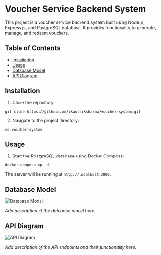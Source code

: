 # Voucher Service Backend System

This project is a voucher service backend system built using Node.js, Express.js, and PostgreSQL database. It provides functionality to generate, manage, and redeem vouchers.

## Table of Contents

- [Installation](#installation)
- [Usage](#usage)
- [Database Model](#database-model)
- [API Diagram](#api-diagram)

## Installation

1. Clone the repository:

```
git clone https://github.com/ikaushiksharma/voucher-system.git
```

2. Navigate to the project directory:

```
cd voucher-system
```


## Usage

1. Start the PostgreSQL database using Docker Compose:

```
docker-compose up -d
```

The server will be running at `http://localhost:3000`.

## Database Model

![Database Model](./images/database_model.png)

*Add description of the database model here.*

## API Diagram

![API Diagram](./images/api_diagram.png)

*Add description of the API endpoints and their functionality here.*
